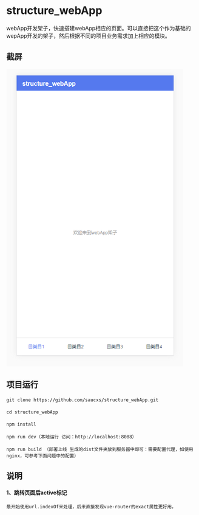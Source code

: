 # structure_webApp
webApp开发架子，快速搭建webApp相应的页面。可以直接把这个作为基础的wepApp开发的架子，然后根据不同的项目业务需求加上相应的模块。

## 截屏
![运行页面](./screenshot/photo1.png)


## 项目运行
   
   ```   
   git clone https://github.com/saucxs/structure_webApp.git
   
   cd structure_webApp
   
   npm install
   
   npm run dev（本地运行 访问：http://localhost:8088）
   
   npm run build （部署上线 生成的dist文件夹放到服务器中即可：需要配置代理，如使用nginx，可参考下面问题中的配置）
   
   ```
   
## 说明
#### 1、跳转页面后active标记
```
最开始使用url.indexOf来处理，后来直接发现vue-router的exact属性更好用。
```
